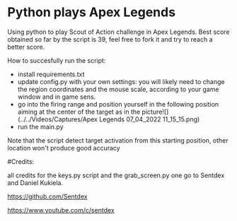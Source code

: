 # Python plays Apex Legends
Using python to play Scout of Action challenge in Apex Legends. Best score obtained so far by the script is 39, feel free to fork it and try to reach a better score.

How to succesfully run the script:
- install requirements.txt
- update config.py with your own settings: you will likely need to change the region coordinates and the mouse scale, according to your game window and in game sens. 
- go into the firing range and position yourself in the following position aiming at the center of the target as in the picture![](../../Videos/Captures/Apex Legends 07_04_2022 11_15_15.png)
- run the main.py

Note that the script detect target activation from this starting position, other location won't produce good accuracy

#Credits:

all credits for the keys.py script and the grab_screen.py one go to Sentdex and Daniel Kukiela.

https://github.com/Sentdex

https://www.youtube.com/c/sentdex
